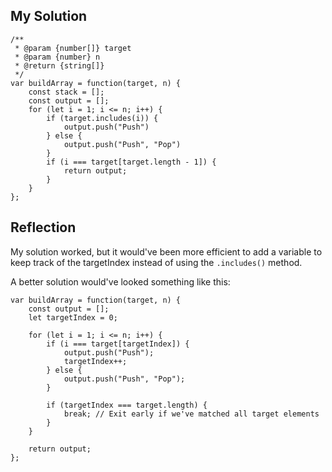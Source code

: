 ## My Solution

```
/**
 * @param {number[]} target
 * @param {number} n
 * @return {string[]}
 */
var buildArray = function(target, n) {
    const stack = [];
    const output = [];
    for (let i = 1; i <= n; i++) {
        if (target.includes(i)) {
            output.push("Push")
        } else {
            output.push("Push", "Pop")
        }
        if (i === target[target.length - 1]) {
            return output;
        }
    }
};
```

## Reflection

My solution worked, but it would've been more efficient to add a variable to keep track of the targetIndex instead of using the `.includes()` method.

A better solution would've looked something like this:

```
var buildArray = function(target, n) {
    const output = [];
    let targetIndex = 0;

    for (let i = 1; i <= n; i++) {
        if (i === target[targetIndex]) {
            output.push("Push");
            targetIndex++;
        } else {
            output.push("Push", "Pop");
        }

        if (targetIndex === target.length) {
            break; // Exit early if we've matched all target elements
        }
    }

    return output;
};
```

